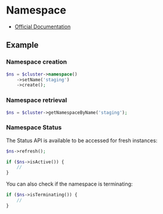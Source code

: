 # Namespace

- [Official Documentation](https://kubernetes.io/docs/concepts/overview/working-with-objects/namespaces/)

## Example

### Namespace creation

```php
$ns = $cluster->namespace()
    ->setName('staging')
    ->create();
```

### Namespace retrieval

```php
$ns = $cluster->getNamespaceByName('staging');
```

### Namespace Status

The Status API is available to be accessed for fresh instances:

```php
$ns->refresh();

if ($ns->isActive()) {
    //
}
```

You can also check if the namespace is terminating:

```php
if ($ns->isTerminating()) {
    //
}
```
